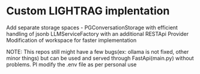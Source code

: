 # Custom LIGHTRAG implentation

Add separate storage spaces - PGConversationStorage with efficient handling of jsonb 
LLMServiceFactory with an additional RESTApi Provider
Modification of workspace for faster implementation

NOTE: This repos still might have a few bugs(ex: ollama is not fixed, other minor things) but can be used and served through FastApi(main.py) without problems. Pl modify the .env file as per personal use
